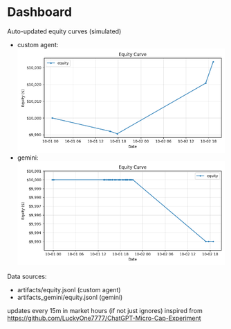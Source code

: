 # Dashboard

Auto-updated equity curves (simulated)

- custom agent: ![Equity Curve](artifacts/equity.png?v=a5045ac)
- gemini: ![Equity Curve (Gemini)](artifacts_gemini/equity.png?v=a5045ac)

Data sources:
- artifacts/equity.jsonl (custom agent)
- artifacts_gemini/equity.jsonl (gemini)

updates every 15m in market hours (if not just ignores)
inspired from https://github.com/LuckyOne7777/ChatGPT-Micro-Cap-Experiment